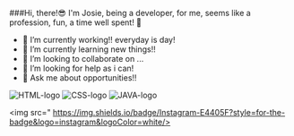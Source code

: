 ###Hi, there!😎
I'm Josie, being a developer, for me, seems like a profession, fun, a time well spent! 👋

- 🔭 I’m currently working!! everyday is day!
- 🌱 I’m currently learning new things!!
- 👯 I’m looking to collaborate on ...
- 🤔 I’m looking for help as i can!
- 💬 Ask me about opportunities!!

 <img src="https://img.shields.io/badge/HTML-239120?style=for-the-badge&logo=html5&logoColor=white" alt="HTML-logo"/> 

 <img src="https://img.shields.io/badge/CSS3-1572B6?style=for-the-badge&logo=css3&logoColor=white" alt="CSS-logo"/>

 <img src="https://img.shields.io/badge/JavaScript-F7DF1E?style=for-the-badge&logo=javascript&logoColor=black" alt="JAVA-logo"/>

 <img src="	https://img.shields.io/badge/Instagram-E4405F?style=for-the-badge&logo=instagram&logoColor=white/> <a href="https://www.instagram.com/menesesjosie"/>

 <mig src="https://img.shields.io/badge/Spotify-1ED760?&style=for-the-badge&logo=spotify&logoColor=white"/>
